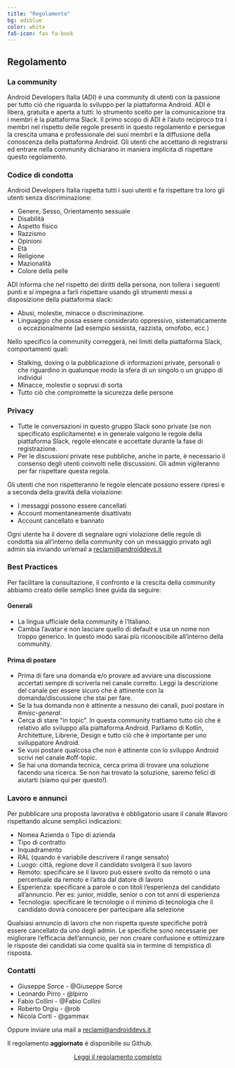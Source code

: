 ```yaml
---
title: "Regolamento"
bg: adiblue
color: white
fa5-icon: fas fa-book
---
```


## Regolamento

### La community

Android Developers Italia (ADI) è una community di utenti con la passione per tutto ciò che riguarda lo sviluppo per la piattaforma Android. ADI è libera, gratuita e aperta a tutti: lo strumento scelto per la comunicazione tra i membri è la piattaforma Slack. 
Il primo scopo di ADI è l’aiuto reciproco tra i membri nel rispetto delle regole presenti in questo regolamento e persegue la crescita umana e professionale dei suoi membri e la diffusione della conoscenza della piattaforma Android. 
Gli utenti che accettano di registrarsi ed entrare nella community dichiarano in maniera implicita di rispettare questo regolamento.


### Codice di condotta

Android Developers Italia  rispetta tutti i suoi utenti e fa rispettare tra loro gli utenti senza discriminazione: 

- Genere, Sesso, Orientamento sessuale 
- Disabilità
- Aspetto fisico
- Razzismo
- Opinioni
- Età
- Religione
- Mazionalità
- Colore della pelle

ADI informa che nel rispetto dei diritti della persona, non tollera i seguenti punti e si impegna a farli rispettare usando gli strumenti messi a disposizione della piattaforma slack:

- Abusi, molestie, minacce o discriminazione.
- Linguaggio che possa essere considerato oppressivo, sistematicamente o eccezionalmente (ad esempio sessista, razzista, 
   omofobo, ecc.)
   
Nello specifico la community correggerà, nei limiti della piattaforma Slack, comportamenti quali:

- Stalking, doxing o la pubblicazione di informazioni private, personali o che riguardino in qualunque modo la sfera di un 
  singolo o un gruppo di individui
- Minacce, molestie o soprusi di sorta
- Tutto ciò che compromette la sicurezza delle persone

### Privacy

- Tutte le conversazioni in questo gruppo Slack sono private (se non specificato esplicitamente) e in generale valgono le regole della piattaforma Slack, regole elencate e accettate durante la fase di registrazione.
- Per le discussioni private rese pubbliche, anche in parte, è necessario il consenso degli utenti coinvolti nelle discussioni. Gli admin vigileranno per far rispettare questa regola.

Gli utenti che non rispetteranno le regole elencate possono essere ripresi e a seconda della gravità della violazione:

- I messaggi possono essere cancellati
- Account momentaneamente disattivato
- Account cancellato e bannato

Ogni utente ha il dovere di  segnalare ogni violazione delle regole di condotta sia all’interno della community con un messaggio privato agli admin sia inviando un’email a [reclami@androiddevs.it](mailto:reclami@androiddevs.it)


### Best Practices

Per facilitare la consultazione, il confronto e la crescita della community abbiamo creato delle semplici linee guida da seguire:

#### Generali
- La lingua ufficiale della community è l’Italiano.
- Cambia l’avatar e non lasciare quello di default e usa un nome non troppo generico. In questo modo sarai più riconoscibile all’interno della community.

#### Prima di postare

- Prima di fare una domanda e/o provare ad avviare una discussione accertati sempre di scriverla nel canale corretto. Leggi la descrizione del canale per essere sicuro che è attinente con la domanda/discussione che stai per fare.
- Se la tua domanda non è attinente a nessuno dei canali, puoi postare in *#misc-general*.
- Cerca di stare “in topic”. In questa community trattiamo tutto ciò che è relativo allo sviluppo alla piattaforma Android. Parliamo di Kotlin, Architetture, Librerie, Design e tutto ciò che è importante per uno sviluppatore Android.
- Se vuoi postare qualcosa che non è attinente con lo sviluppo Android scrivi nel canale #off-topic.
- Se hai una domanda tecnica, cerca prima di trovare una soluzione facendo una ricerca. Se non hai trovato la soluzione, saremo felici di aiutarti (siamo qui per questo!).

### Lavoro e annunci

Per pubblicare una proposta lavorativa è obbligatorio usare il canale #lavoro rispettando alcune semplici indicazioni:

- Nomea Azienda o Tipo di azienda
- Tipo di contratto
- Inquadramento
- RAL (quando è variabile descrivere il range sensato)
- Luogo: città, regione dove il candidato svolgerà il suo lavoro
- Remoto: specificare se il lavoro può essere svolto da remoto o una percentuale da remoto e l’altra dal datore di lavoro
- Esperienza: specificare a parole o con titoli l’esperienza del candidato all’annuncio. Per es: junior, middle, senior o con tot anni di esperienza 
- Tecnologia: specificare le tecnologie o il minimo di tecnologia che il candidato dovrà conoscere per partecipare alla selezione
              
Qualsiasi annuncio di lavoro che non rispetta queste specifiche potrà essere cancellato da uno degli admin. Le specifiche sono necessarie per migliorare l’efficacia dell’annuncio, per non creare confusione e ottimizzare le risposte dei candidati sia come qualità sia in termine di tempistica di risposta.

### Contatti

* Giuseppe Sorce - @Giuseppe Sorce
* Leonardo Pirro - @lpirro
* Fabio Collini  - @Fabio Collini 
* Roberto Orgiu  - @rob
* Nicola Corti   - @gammax

Oppure inviare una mail a [reclami@androiddevs.it](mailto:reclami@androiddevs.it)

Il regolamento **aggiornato** é disponibile su Github.

<p align="center">
    <a class="red waves-effect waves-light btn-large" href="/rules">
    <i class="material-icons left fab fa-github"></i>  Leggi il regolamento completo
    </a>
</p>
